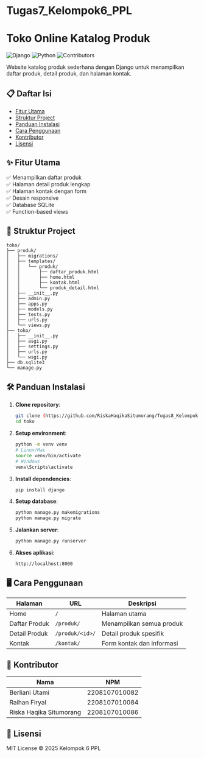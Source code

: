 # Tugas7_Kelompok6_PPL

# Toko Online Katalog Produk

![Django](https://img.shields.io/badge/Django-3.2-green)
![Python](https://img.shields.io/badge/Python-3.8+-blue)
![Contributors](https://img.shields.io/badge/contributors-3-orange)

Website katalog produk sederhana dengan Django untuk menampilkan daftar produk, detail produk, dan halaman kontak.

## 📋 Daftar Isi
- [Fitur Utama](#-fitur-utama)
- [Struktur Project](#-struktur-project)
- [Panduan Instalasi](#-panduan-instalasi)
- [Cara Penggunaan](#-cara-penggunaan)
- [Kontributor](#-kontributor)
- [Lisensi](#-lisensi)

## ✨ Fitur Utama
✅ Menampilkan daftar produk  
✅ Halaman detail produk lengkap  
✅ Halaman kontak dengan form  
✅ Desain responsive  
✅ Database SQLite  
✅ Function-based views  

## 📁 Struktur Project
```
toko/
├── produk/
│   ├── migrations/
│   ├── templates/
│   │   └── produk/
│   │       ├── daftar_produk.html
│   │       ├── home.html
│   │       ├── kontak.html
│   │       └── produk_detail.html
│   ├── __init__.py
│   ├── admin.py
│   ├── apps.py
│   ├── models.py
│   ├── tests.py
│   ├── urls.py
│   └── views.py
├── toko/
│   ├── __init__.py
│   ├── asgi.py
│   ├── settings.py
│   ├── urls.py
│   └── wsgi.py
├── db.sqlite3
└── manage.py
```

## 🛠 Panduan Instalasi
1. **Clone repository**:
   ```bash
   git clone (https://github.com/RiskaHaqikaSitumorang/Tugas8_Kelompok6_PPL.git)
   cd toko
   ```

2. **Setup environment**:
   ```bash
   python -m venv venv
   # Linux/Mac
   source venv/bin/activate
   # Windows
   venv\Scripts\activate
   ```

3. **Install dependencies**:
   ```bash
   pip install django
   ```

4. **Setup database**:
   ```bash
   python manage.py makemigrations
   python manage.py migrate
   ```

5. **Jalankan server**:
   ```bash
   python manage.py runserver
   ```

6. **Akses aplikasi**:
   ```
   http://localhost:8000
   ```

## 🖥 Cara Penggunaan
| Halaman | URL | Deskripsi |
|---------|-----|-----------|
| Home | `/` | Halaman utama |
| Daftar Produk | `/produk/` | Menampilkan semua produk |
| Detail Produk | `/produk/<id>/` | Detail produk spesifik |
| Kontak | `/kontak/` | Form kontak dan informasi |

## 👥 Kontributor

| Nama | NPM | 
|------|-----|
| Berliani Utami | 2208107010082 |
| Raihan Firyal | 2208107010084 |
| Riska Haqika Situmorang | 2208107010086 |
## 📜 Lisensi
MIT License © 2025 Kelompok 6 PPL

